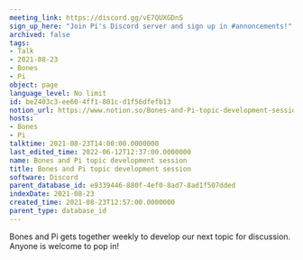 ```yaml
---
meeting_link: https://discord.gg/vE7QUXGDnS
sign_up_here: "Join Pi's Discord server and sign up in #annoncements!"
archived: false
tags:
- Talk
- 2021-08-23
- Bones
- Pi
object: page
language_level: No limit
id: be2403c3-ee60-4ff1-801c-d1f56dfefb13
notion_url: https://www.notion.so/Bones-and-Pi-topic-development-session-be2403c3ee604ff1801cd1f56dfefb13
hosts:
- Bones
- Pi
talktime: 2021-08-23T14:00:00.0000000
last_edited_time: 2022-06-12T12:37:00.0000000
name: Bones and Pi topic development session
title: Bones and Pi topic development session
software: Discord
parent_database_id: e9339446-880f-4ef0-8ad7-8ad1f507dded
indexDate: 2021-08-23
created_time: 2021-08-23T12:57:00.0000000
parent_type: database_id
---
```


Bones and Pi gets together weekly to develop our next topic for discussion.
Anyone is welcome to pop in!










